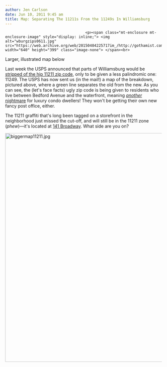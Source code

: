 ```yaml
---
author: Jen Carlson
date: Jun 10, 2011 9:45 am
title: Map: Separating The 11211s From the 11249s In Williamsburg
---
```


	
										<p><span class="mt-enclosure mt-enclosure-image" style="display: inline;"> <img alt="wburgzips0611.jpg" src="https://web.archive.org/web/20150404225717im_/http://gothamist.com/attachments/arts_jen/wburgzips0611.jpg" width="640" height="399" class="image-none"> </span><br>
<span class="photo_caption">Larger, illustrated map below</span></p>

<p>Last week the USPS announced that parts of Williamsburg would be <a href="https://web.archive.org/web/20150404225717/http://gothamist.com/2011/06/02/williamsburg_residents_riled_up_ove.php">stripped of the hip 11211 zip code</a>, only to be given a less palindromic one: 11249. The USPS has now sent us (in the mail!) a map of the breakdown, pictured above, where a green line separates the old from the new. As you can see, the (let&apos;s face facts) ugly zip code is being given to residents who live between Bedford Avenue and the waterfront, meaning <a href="https://web.archive.org/web/20150404225717/http://gothamist.com/2011/03/24/cue_tiny_violins_for_williamsburg_l.php"><em>another</em> nightmare</a> for luxury condo dwellers! They won&apos;t be getting their own new fancy post office, either.</p>

<p>The 11211 graffiti that&apos;s long been tagged on a storefront in the neighborhood just missed the cut-off, and will still be in the 11211 zone (<em>phew</em>)&#x2014;it&apos;s located at <a href="https://web.archive.org/web/20150404225717/http://maps.google.com/maps?hl=en&amp;ie=UTF8&amp;q=141+Broadway+brooklyn&amp;fb=1&amp;gl=us&amp;hnear=0x89c24fa5d33f083b:0xc80b8f06e177fe62,New+York,+NY&amp;cid=0,0,6261619025113017276&amp;ll=40.708816,-73.961313&amp;spn=0.011093,0.032337&amp;t=h&amp;z=16&amp;iwloc=A&amp;layer=c&amp;cbll=40.710379,-73.963563&amp;panoid=NCePjAqxzFF9M6g2_Lkppw&amp;cbp=12,17.02,,0,5.64">141 Broadway</a>. What side are you on?</p>

<p><span class="mt-enclosure mt-enclosure-image" style="display: inline;"> <img alt="biggermap11211.jpg" src="https://web.archive.org/web/20150404225717im_/http://gothamist.com/attachments/arts_jen/biggermap11211.jpg" width="640" height="735" class="image-none"> </span></p>					
										
									
				